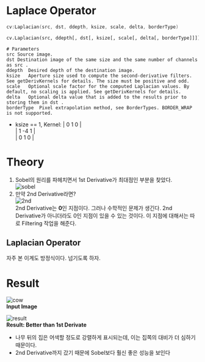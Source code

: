 # Laplace Operator

```cpp
cv:Laplacian(src, dst, ddepth, ksize, scale, delta, borderType)
```
```python
cv.Laplacian(src, ddepth[, dst[, ksize[, scale[, delta[, borderType]]]]]) -> dst
```
```
# Parameters
src	Source image.
dst	Destination image of the same size and the same number of channels as src .
ddepth	Desired depth of the destination image.
ksize	Aperture size used to compute the second-derivative filters. See getDerivKernels for details. The size must be positive and odd.
scale	Optional scale factor for the computed Laplacian values. By default, no scaling is applied. See getDerivKernels for details.
delta	Optional delta value that is added to the results prior to storing them in dst .
borderType	Pixel extrapolation method, see BorderTypes. BORDER_WRAP is not supported.
```

* ksize == 1, Kernel: 
| 0  1  0 |   
| 1 -4  1 |   
| 0  1  0 |   

# Theory

1. Sobel의 원리를 파헤치면서 1st Derivative가 최대점인 부분을 찾았다.   
![sobel](https://docs.opencv.org/3.4/Laplace_Operator_Tutorial_Theory_Previous.jpg)   
2. 만약 2nd Derivative라면?   
![2nd](https://docs.opencv.org/3.4/Laplace_Operator_Tutorial_Theory_ddIntensity.jpg)   
2nd Derivative는 **0**인 지점이다. 그러나 수학적인 문제가 생긴다. 2nd Derivative가 아니더라도 0인 지점이 있을 수 있는 것이다. 이 지점에 대해서는 따로 Filtering 작업을 해준다.   

## Laplacian Operator
자주 본 이계도 방정식이다.   넘기도록 하자.


# Result

![cow](https://docs.opencv.org/3.4/Laplace_Operator_Tutorial_Original_Image.jpg)   
**Input Image**

![result](https://docs.opencv.org/3.4/Laplace_Operator_Tutorial_Result.jpg)   
**Result: Better than 1st Derivate**

* 나무 뒤의 집은 어색할 정도로 강렬하게 표시되는데, 이는 집쪽의 대비가 더 심하기 때문이다.
* 2nd Derivative까지 갔기 때문에 Sobel보다 훨신 좋은 성능을 보인다
